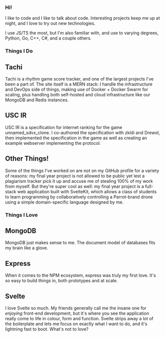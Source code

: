 ### Hi!

I like to code and I like to talk about code. Interesting projects keep me up at night, and I love to try out new technologies.

I use JS/TS the most, but I'm also familiar with, and use to varying degrees, Python, Go, C++, C#, and a couple others.


### Things I Do

## Tachi

Tachi is a rhythm game score tracker, and one of the largest projects I've been a part of. The site itself is a MERN stack: I handle the infrastructure and DevOps side of things, making use of Docker + Docker Swarm for scaling, plus handling both self-hosted and cloud infrastructure like our MongoDB and Redis instances.

## USC IR

USC IR is a specification for internet ranking for the game unnamed_sdvx_clone. I co-authored the specification with zkldi and Drewol, then implemented the specification in the game as well as creating an example webserver implementing the protocol.

## Other Things!

Some of the things I've worked on are not on my GitHub profile for a variety of reasons: my final year project is not allowed to be public yet lest a plagiarism tracker pick it up and accuse me of stealing 100% of my work from myself. But they're super cool as well: my final year project is a full-stack web application built with SvelteKit, which allows a class of students to learn programming by collaboratively controlling a Parrot-brand drone using a simple domain-specific language designed by me.


### Things I Love

## MongoDB

MongoDB just makes sense to me. The document model of databases fits my brain like a glove.

## Express

When it comes to the NPM ecosystem, express was truly my first love. It's so easy to build things in, both prototypes and at scale.

## Svelte

I love Svelte so much. My friends generally call me the insane one for *enjoying* front-end development, but it's where you see the application really come to life in colour, form and function. Svelte strips away a lot of the boilerplate and lets me focus on exactly what I want to do, and it's lightning fast to boot. What's not to love?
